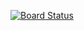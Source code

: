 [![Board Status](https://dev.azure.com/datalogicgh/51e0217e-529f-4fb7-a7a7-a9f32162b18a/c2c3998a-92cc-48db-8011-97adf2eb3279/_apis/work/boardbadge/d894d6bf-2c02-4f17-94f7-342751a57bed)](https://dev.azure.com/datalogicgh/51e0217e-529f-4fb7-a7a7-a9f32162b18a/_boards/board/t/c2c3998a-92cc-48db-8011-97adf2eb3279/Microsoft.RequirementCategory)